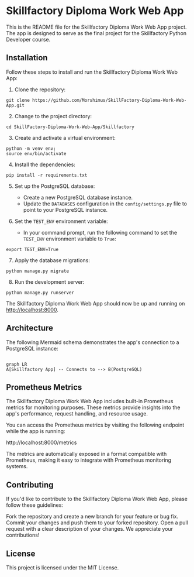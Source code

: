 # Skillfactory Diploma Work Web App

This is the README file for the Skillfactory Diploma Work Web App project. The app is designed to serve as the final project for the Skillfactory Python Developer course.

## Installation

Follow these steps to install and run the Skillfactory Diploma Work Web App:

1. Clone the repository:

```shell
git clone https://github.com/Morshimus/SkillFactory-Diploma-Work-Web-App.git
```

2. Change to the project directory:

```shell
cd SkillFactory-Diploma-Work-Web-App/Skillfactory
```

3. Create and activate a virtual environment:

```shell
python -m venv env;
source env/bin/activate
```

4. Install the dependencies:

```shell
pip install -r requirements.txt
```

5. Set up the PostgreSQL database:
   - Create a new PostgreSQL database instance.
   - Update the `DATABASES` configuration in the `config/settings.py` file to point to your PostgreSQL instance.

6. Set the `TEST_ENV` environment variable:
   - In your command prompt, run the following command to set the `TEST_ENV` environment variable to `True`:

```shell
export TEST_ENV=True
```

7. Apply the database migrations:

```shell
python manage.py migrate
```

8. Run the development server:

```shell
python manage.py runserver
```

The Skillfactory Diploma Work Web App should now be up and running on [http://localhost:8000](http://localhost:8000).

## Architecture

The following Mermaid schema demonstrates the app's connection to a PostgreSQL instance:

```mermaid

graph LR
A[Skillfactory App] -- Connects to --> B(PostgreSQL)

```

## Prometheus Metrics

The Skillfactory Diploma Work Web App includes built-in Prometheus metrics for monitoring purposes. These metrics provide insights into the app's performance, request handling, and resource usage.

You can access the Prometheus metrics by visiting the following endpoint while the app is running:

http://localhost:8000/metrics

The metrics are automatically exposed in a format compatible with Prometheus, making it easy to integrate with Prometheus monitoring systems.

## Contributing

If you'd like to contribute to the Skillfactory Diploma Work Web App, please follow these guidelines:

Fork the repository and create a new branch for your feature or bug fix.
Commit your changes and push them to your forked repository.
Open a pull request with a clear description of your changes.
We appreciate your contributions!

## License

This project is licensed under the MIT License.